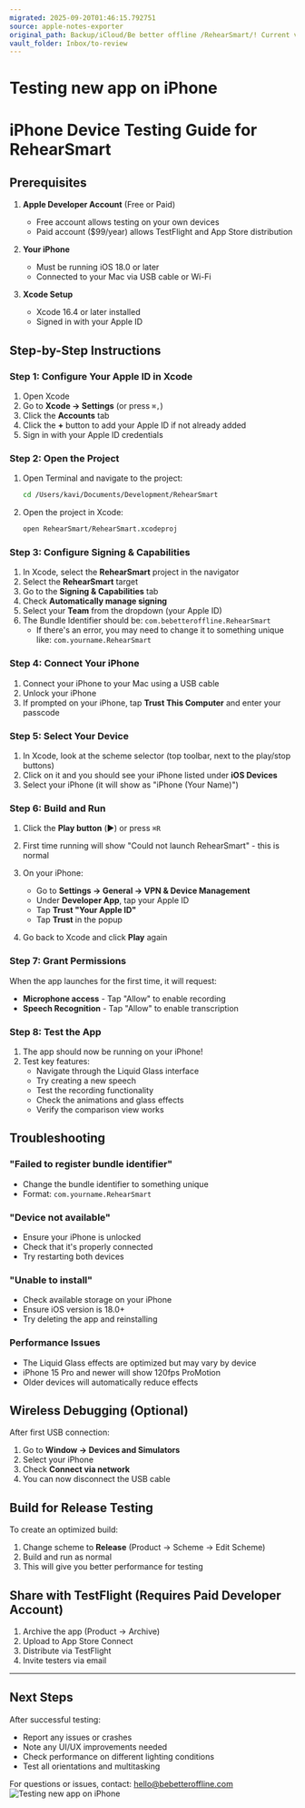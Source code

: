 ```yaml
---
migrated: 2025-09-20T01:46:15.792751
source: apple-notes-exporter
original_path: Backup/iCloud/Be better offline /RehearSmart/! Current version/Backup/Testing new app on iPhone.md
vault_folder: Inbox/to-review
---
```

# Testing new app on iPhone

# iPhone Device Testing Guide for RehearSmart

## Prerequisites

1. **Apple Developer Account** (Free or Paid)
   - Free account allows testing on your own devices
   - Paid account ($99/year) allows TestFlight and App Store distribution

2. **Your iPhone**
   - Must be running iOS 18.0 or later
   - Connected to your Mac via USB cable or Wi-Fi

3. **Xcode Setup**
   - Xcode 16.4 or later installed
   - Signed in with your Apple ID

## Step-by-Step Instructions

### Step 1: Configure Your Apple ID in Xcode

1. Open Xcode
2. Go to **Xcode → Settings** (or press `⌘,`)
3. Click the **Accounts** tab
4. Click the **+** button to add your Apple ID if not already added
5. Sign in with your Apple ID credentials

### Step 2: Open the Project

1. Open Terminal and navigate to the project:
   ```bash
   cd /Users/kavi/Documents/Development/RehearSmart
   ```

2. Open the project in Xcode:
   ```bash
   open RehearSmart/RehearSmart.xcodeproj
   ```

### Step 3: Configure Signing & Capabilities

1. In Xcode, select the **RehearSmart** project in the navigator
2. Select the **RehearSmart** target
3. Go to the **Signing & Capabilities** tab
4. Check **Automatically manage signing**
5. Select your **Team** from the dropdown (your Apple ID)
6. The Bundle Identifier should be: `com.bebetteroffline.RehearSmart`
   - If there's an error, you may need to change it to something unique like:
     `com.yourname.RehearSmart`

### Step 4: Connect Your iPhone

1. Connect your iPhone to your Mac using a USB cable
2. Unlock your iPhone
3. If prompted on your iPhone, tap **Trust This Computer** and enter your passcode

### Step 5: Select Your Device

1. In Xcode, look at the scheme selector (top toolbar, next to the play/stop buttons)
2. Click on it and you should see your iPhone listed under **iOS Devices**
3. Select your iPhone (it will show as "iPhone (Your Name)")

### Step 6: Build and Run

1. Click the **Play button** (▶️) or press `⌘R`
2. First time running will show "Could not launch RehearSmart" - this is normal
3. On your iPhone:
   - Go to **Settings → General → VPN & Device Management**
   - Under **Developer App**, tap your Apple ID
   - Tap **Trust "Your Apple ID"**
   - Tap **Trust** in the popup

4. Go back to Xcode and click **Play** again

### Step 7: Grant Permissions

When the app launches for the first time, it will request:
- **Microphone access** - Tap "Allow" to enable recording
- **Speech Recognition** - Tap "Allow" to enable transcription

### Step 8: Test the App

1. The app should now be running on your iPhone!
2. Test key features:
   - Navigate through the Liquid Glass interface
   - Try creating a new speech
   - Test the recording functionality
   - Check the animations and glass effects
   - Verify the comparison view works

## Troubleshooting

### "Failed to register bundle identifier"
- Change the bundle identifier to something unique
- Format: `com.yourname.RehearSmart`

### "Device not available"
- Ensure your iPhone is unlocked
- Check that it's properly connected
- Try restarting both devices

### "Unable to install"
- Check available storage on your iPhone
- Ensure iOS version is 18.0+
- Try deleting the app and reinstalling

### Performance Issues
- The Liquid Glass effects are optimized but may vary by device
- iPhone 15 Pro and newer will show 120fps ProMotion
- Older devices will automatically reduce effects

## Wireless Debugging (Optional)

After first USB connection:
1. Go to **Window → Devices and Simulators**
2. Select your iPhone
3. Check **Connect via network**
4. You can now disconnect the USB cable

## Build for Release Testing

To create an optimized build:
1. Change scheme to **Release** (Product → Scheme → Edit Scheme)
2. Build and run as normal
3. This will give you better performance for testing

## Share with TestFlight (Requires Paid Developer Account)

1. Archive the app (Product → Archive)
2. Upload to App Store Connect
3. Distribute via TestFlight
4. Invite testers via email

---

## Next Steps

After successful testing:
- Report any issues or crashes
- Note any UI/UX improvements needed
- Check performance on different lighting conditions
- Test all orientations and multitasking

For questions or issues, contact: hello@bebetteroffline.com
![Testing new app on iPhone](images/Testing%20new%20app%20on%20iPhone.png)

